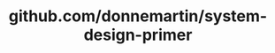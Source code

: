 ---
layout: post
title: github.com/donnemartin/system-design-primer
categories: link
tags: [انگلیسی, برنامه‌نویسی]
---
